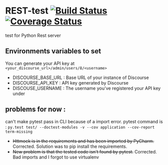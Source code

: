 # REST-test [![Build Status](https://travis-ci.org/carvallegro/REST-test.svg?branch=master)](https://travis-ci.org/carvallegro/REST-test) [![Coverage Status](https://coveralls.io/repos/github/carvallegro/REST-test/badge.svg?branch=master)](https://coveralls.io/github/carvallegro/REST-test?branch=master)

test for Python Rest server

## Environments variables to set

You can generate your API key at `<your_discourse_url>/admin/users/8/<username>`

* DISCOURSE_BASE_URL : Base URL of your instance of Discourse
* DISCOURSE_API_KEY : API key generated by Discourse
* DISCOUSE_USERNAME : The username you've registered your API key under

## __problems for now__ : 
can't make pytest pass in CLI because of a import error. pytest command is : `py.test test/ --doctest-modules -v --cov application --cov-report term-missing`

* ~~Httmock is in the requirements and has been imported by PyCharm.~~ Corrected. Solution was to pip install the requirements.
* ~~New problem is that the tested code isn't found by pytest.~~ Corrected. Bad imports and I forgot to use virtualenv
